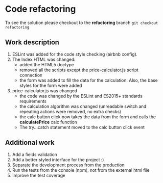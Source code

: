# Code refactoring 
To see the solution please checkout to the **refactoring** branch
`git checkout refactoring` 

## Work description
1. ESLint was added for the code style checking (airbnb config).
2. The Index HTML was changed:
    - added the HTML5 doctype    
    - removed all the scripts except the price-calculator.js script connection
    - the form was added to fill the data for the calculation. Also, the base styles for the form were added
3. price-calculator.js was changed
    - the code was changed by the ESLint and ES2015+ standards requirements 
    - the calculation algorithm was changed (unreadable switch and repeating actions were removed, no extra checks)
    - the calc button click now takes the data from the form and calls the **calculatePrice** calc function
    - The try...catch statement moved to the calc button click event

## Additional work
1. Add a fields validation
2. Add a better styled interface for the project :)
3. Separate the development process from the production
4. Run the tests from the console (npm), not from the external html file
5. Improve the test coverage
